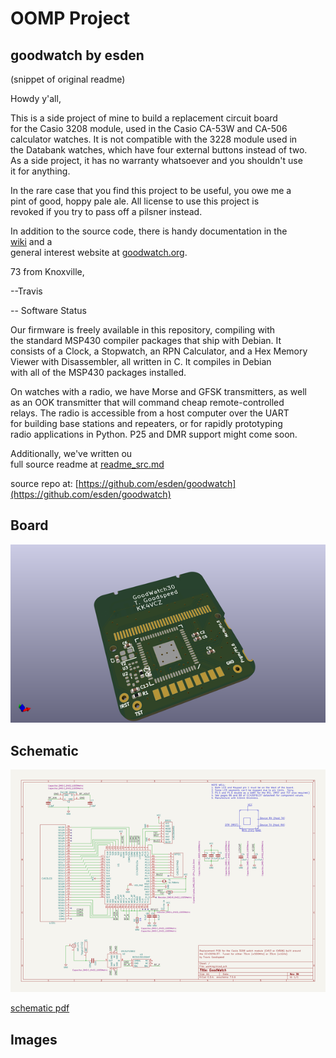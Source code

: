 # OOMP Project  
## goodwatch  by esden  
  
(snippet of original readme)  
  
Howdy y'all,  
  
This is a side project of mine to build a replacement circuit board  
for the Casio 3208 module, used in the Casio CA-53W and CA-506  
calculator watches.  It is not compatible with the 3228 module used in  
the Databank watches, which have four external buttons instead of two.  
As a side project, it has no warranty whatsoever and you shouldn't use  
it for anything.  
  
In the rare case that you find this project to be useful, you owe me a  
pint of good, hoppy pale ale.  All license to use this project is  
revoked if you try to pass off a pilsner instead.  
  
In addition to the source code, there is handy documentation in the  
[wiki](https://github.com/travisgoodspeed/goodwatch/wiki) and a  
general interest website at [goodwatch.org](https://goodwatch.org/).  
  
73 from Knoxville,  
  
--Travis  
  
-- Software Status  
  
Our firmware is freely available in this repository, compiling with  
the standard MSP430 compiler packages that ship with Debian.  It  
consists of a Clock, a Stopwatch, an RPN Calculator, and a Hex Memory  
Viewer with Disassembler, all written in C.  It compiles in Debian  
with all of the MSP430 packages installed.  
  
On watches with a radio, we have Morse and GFSK transmitters, as well  
as an OOK transmitter that will command cheap remote-controlled  
relays.  The radio is accessible from a host computer over the UART  
for building base stations and repeaters, or for rapidly prototyping  
radio applications in Python.  P25 and DMR support might come soon.  
  
Additionally, we've written ou  
  full source readme at [readme_src.md](readme_src.md)  
  
source repo at: [https://github.com/esden/goodwatch](https://github.com/esden/goodwatch)  
## Board  
  
[![working_3d.png](working_3d_600.png)](working_3d.png)  
## Schematic  
  
[![working_schematic.png](working_schematic_600.png)](working_schematic.png)  
  
[schematic pdf](working_schematic.pdf)  
## Images  
